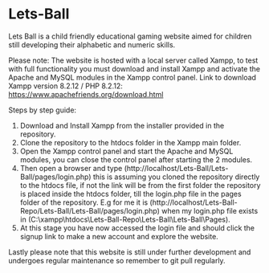 # Lets-Ball

Lets Ball is a child friendly educational gaming website aimed for children still developing their alphabetic and numeric skills.

Please note: The website is hosted with a local server called Xampp, to test with full functionality you must download and install Xampp and activate the Apache and MySQL modules in the Xampp control panel.
Link to download Xampp version 8.2.12 / PHP 8.2.12: https://www.apachefriends.org/download.html

Steps by step guide:

1. Download and Install Xampp from the installer provided in the repository.
2. Clone the repository to the htdocs folder in the Xampp main folder.
3. Open the Xampp control panel and start the Apache and MySQL modules, you can close the control panel after starting the 2 modules.
4. Then open a browser and type (http://localhost/Lets-Ball/Lets-Ball/pages/login.php) this is assuming you cloned the repository directly to the htdocs file, if not the link will be from the first folder the repository is placed inside the htdocs folder, till the login.php file in the pages folder of the repository. E.g for me it is (http://localhost/Lets-Ball-Repo/Lets-Ball/Lets-Ball/pages/login.php) when my login.php file exists in (C:\xampp\htdocs\Lets-Ball-Repo\Lets-Ball\Lets-Ball\Pages).
5. At this stage you have now accessed the login file and should click the signup link to make a new account and explore the website.

Lastly please note that this website is still under further development and undergoes regular maintenance so remember to git pull regularly.
